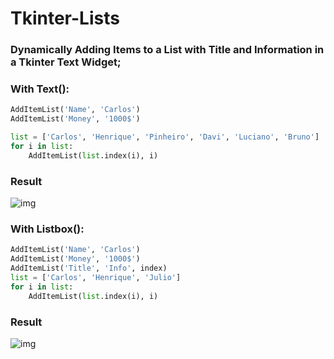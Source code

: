 # Tkinter-Lists

### Dynamically Adding Items to a List with Title and Information in a Tkinter Text Widget;


### With Text():
```python
AddItemList('Name', 'Carlos')
AddItemList('Money', '1000$')

list = ['Carlos', 'Henrique', 'Pinheiro', 'Davi', 'Luciano', 'Bruno']
for i in list:
    AddItemList(list.index(i), i)
```
### Result
![img](https://i.imgur.com/fCY3uKe.png)


### With Listbox():
```python
AddItemList('Name', 'Carlos')
AddItemList('Money', '1000$')
AddItemList('Title', 'Info', index)
list = ['Carlos', 'Henrique', 'Julio']
for i in list:
    AddItemList(list.index(i), i)
```
### Result
![img](https://i.imgur.com/pSU9aC3.png)
